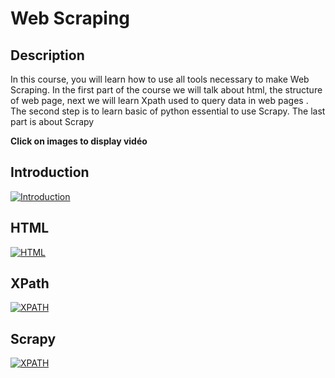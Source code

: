 # Web Scraping

## Description

In this course, you will learn how to use all tools necessary to make Web Scraping. In the first part of the course we will talk about html, the structure of web page, next we will learn Xpath used to query data in web pages . The second step is to learn basic of python essential to use Scrapy. The last part is about Scrapy



**Click on images to display vidéo**

## Introduction

[![Introduction](http://img.youtube.com/vi/Vngufx67QSw/0.jpg)](http://www.youtube.com/watch?v=Vngufx67QSw "https://i9.ytimg.com/vi/Vngufx67QSw/mq1.jpg?sqp=CKi0x_QF&rs=AOn4CLBF9GJI8PCKn7h-yFKmWUSHWRr3SQ")

## HTML

[![HTML](http://img.youtube.com/vi/ddfmxaIAsQ4/0.jpg)](http://www.youtube.com/watch?v=ddfmxaIAsQ4 "https://i9.ytimg.com/vi/ddfmxaIAsQ4/mq1.jpg?sqp=CKG2x_QF&rs=AOn4CLCXQviH9ojm7sOB4BQ-RVIZzoYL4A")

## XPath

[![XPATH](http://img.youtube.com/vi/hQBTot17e_U/0.jpg)](http://www.youtube.com/watch?v=hQBTot17e_U "https://i9.ytimg.com/vi/hQBTot17e_U/mq1.jpg?sqp=CN22x_QF&rs=AOn4CLBfIEa8G2Ke2edpb6ToLONS8jGtZA")


## Scrapy

[![XPATH](https://miro.medium.com/max/1200/1*YJNS0JVl7RsVDTmORGZ6xA.png)](https://github.com/zaydane-mokni/ScrapyMooc)
